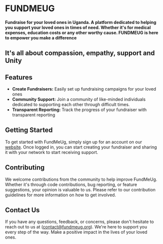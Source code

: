 # FUNDMEUG
#### Fundraise for your loved ones in Uganda. A platform dedicated to helping you support your loved ones in times of need. Whether it's for medical expenses, education costs or any other worthy cause. FUNDMEUG is here to empower you make a difference

## It's all about compassion, empathy, support and Unity

## Features
* **Create Fundraisers:** Easily set up fundraising campaigns for your loved ones
* **Community Support:** Join a community of like-minded individuals dedicated to supporting each other through difficult times.
* **Transparent Reporting:** Track the progress of your fundraiser with transparent reporting

## Getting Started
To get started with FundMeUg, simply sign up for an account on our [website](fundmeug.org). Once logged in, you can start creating your fundraiser and sharing it with your network to start receiving support.

## Contributing
We welcome contributions from the community to help improve FundMeUg. Whether it's through code contributions, bug reporting, or feature suggestions, your opinion is valuable to us. Please refer to our contribution guidelines for more information on how to get involved.

## Contact Us
If you have any questions, feedback, or concerns, please don't hesitate to reach out to us at (contact@fundmeug.org). We're here to support you every step of the way.
Make a positive impact in the lives of your loved ones.
